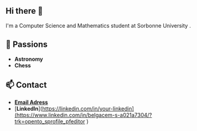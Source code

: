 ## Hi there 👋 
I'm a Computer Science and Mathematics student at Sorbonne University . 

## 🌌 Passions
- **Astronomy**
- **Chess**

## 📫 Contact
- [**Email Adress**](mailto:Belgacem.Smaali@etu.sorbonne-universite.fr)
- [**LinkedIn**](https://linkedin.com/in/your-linkedin](https://www.linkedin.com/in/belgacem-s-a021a7304/?trk=opento_sprofile_pfeditor )
